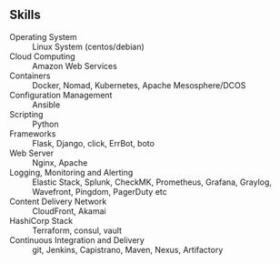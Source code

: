 ## Skills

<dl>
  <dt>Operating System</dt>                      <dd>Linux System (centos/debian)</dd>
  <dt>Cloud Computing</dt>                       <dd>Amazon Web Services</dd>
  <dt>Containers</dt>                            <dd>Docker, Nomad, Kubernetes, Apache Mesosphere/DCOS</dd>
  <dt>Configuration Management</dt>              <dd>Ansible</dd>
  <dt>Scripting</dt>                             <dd>Python</dd>
  <dt>Frameworks</dt>                            <dd>Flask, Django, click, ErrBot, boto</dd>
  <dt>Web Server</dt>                            <dd>Nginx, Apache</dd>
  <dt>Logging, Monitoring and Alerting</dt>      <dd>Elastic Stack, Splunk, CheckMK, Prometheus, Grafana, Graylog, Wavefront, Pingdom, PagerDuty etc</dd>
  <dt>Content Delivery Network</dt>              <dd>CloudFront, Akamai</dd>
  <dt>HashiCorp Stack</dt>                       <dd>Terraform, consul, vault</dd>
  <dt>Continuous Integration and Delivery</dt>   <dd>git, Jenkins, Capistrano, Maven, Nexus, Artifactory</dd>
</dl>
